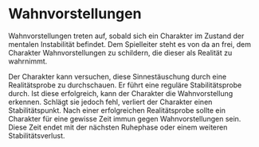 # Wahnvorstellungen

Wahnvorstellungen treten auf, sobald sich ein Charakter im Zustand der mentalen Instabilität befindet. Dem Spielleiter steht es von da an frei, dem Charakter Wahnvorstellungen zu schildern, die dieser als Realität zu wahrnimmt.

Der Charakter kann versuchen, diese Sinnestäuschung durch eine Realitätsprobe zu durchschauen. Er führt eine reguläre Stabilitätsprobe durch. Ist diese erfolgreich, kann der Charakter die Wahnvorstellung erkennen. Schlägt sie jedoch fehl, verliert der Charakter einen Stabilitätspunkt. Nach einer erfolgreichen Realitätsprobe sollte ein Charakter für eine gewisse Zeit immun gegen Wahnvorstellungen sein. Diese Zeit endet mit der nächsten Ruhephase oder einem weiteren Stabilitätsverlust.
